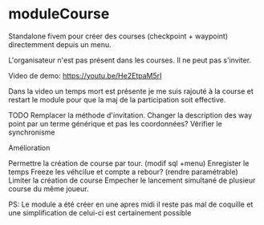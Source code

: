 # moduleCourse
Standalone fivem pour créer des courses (checkpoint + waypoint) directemment depuis un menu. 

L'organisateur n'est pas présent dans les courses. Il ne peut pas s'inviter.

Video de demo:
https://youtu.be/He2EtpaM5rI

Dans la video un temps mort est présente je me suis rajouté à la course et restart le module pour que la maj de la participation soit effective.

TODO
Remplacer la méthode d'invitation.
Changer la description des way point par un terme générique et pas les coordonnées?
Vérifier le synchronisme

Amélioration

Permettre la création de course par tour. (modif sql +menu)
Enregister le temps
Freeze les véhcilue et compte a rebour? (rendre paramétrable)
Limiter la création de course
Empecher le lancement simultané de plusieur course du même joueur.

PS: Le module a été créer en une apres midi il reste pas mal de coquille et une simplification de celui-ci est certainement possible
